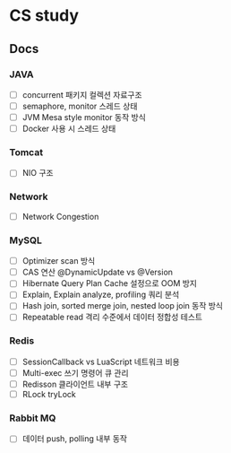 # CS study

## Docs

### JAVA
- [ ] concurrent 패키지 컬렉션 자료구조
- [ ] semaphore, monitor 스레드 상태
- [ ] JVM Mesa style monitor 동작 방식
- [ ] Docker 사용 시 스레드 상태

### Tomcat
- [ ] NIO 구조

### Network
- [ ] Network Congestion

### MySQL
- [ ] Optimizer scan 방식
- [ ] CAS 연산 @DynamicUpdate vs @Version
- [ ] Hibernate Query Plan Cache 설정으로 OOM 방지
- [ ] Explain, Explain analyze, profiling 쿼리 분석
- [ ] Hash join, sorted merge join, nested loop join 동작 방식
- [ ] Repeatable read 격리 수준에서 데이터 정합성 테스트

### Redis
- [ ] SessionCallback vs LuaScript 네트워크 비용
- [ ] Multi-exec 쓰기 명령어 큐 관리
- [ ] Redisson 클라이언트 내부 구조
- [ ] RLock tryLock

### Rabbit MQ
- [ ] 데이터 push, polling 내부 동작